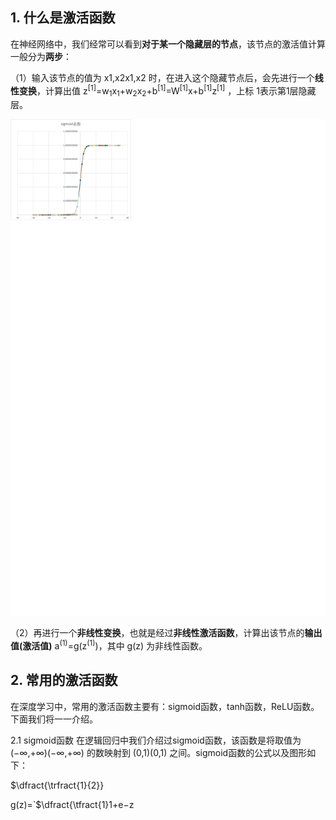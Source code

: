 ## 1. 什么是激活函数
在神经网络中，我们经常可以看到**对于某一个隐藏层的节点**，该节点的激活值计算一般分为**两步**：

（1）输入该节点的值为 x1,x2x1,x2 时，在进入这个隐藏节点后，会先进行一个**线性变换**，计算出值 z<sup>[1]</sup>=w<sub>1</sub>x<sub>1</sub>+w<sub>2</sub>x<sub>2</sub>+b<sup>[1]</sup>=W<sup>[1]</sup>x+b<sup>[1]</sup>z<sup>[1]</sup> ，上标 1表示第1层隐藏层。

![sigmoid函数](/img/sigmoid函数.png)

（2）再进行一个**非线性变换**，也就是经过**非线性激活函数**，计算出该节点的**输出值(激活值)** a<sup>(1)</sup>=g(z<sup>(1)</sup>)，其中 g(z) 为非线性函数。
## 2. 常用的激活函数
在深度学习中，常用的激活函数主要有：sigmoid函数，tanh函数，ReLU函数。下面我们将一一介绍。

2.1 sigmoid函数
在逻辑回归中我们介绍过sigmoid函数，该函数是将取值为 (−∞,+∞)(−∞,+∞) 的数映射到 (0,1)(0,1) 之间。sigmoid函数的公式以及图形如下：

$\dfract{\trfract{1}{2}}

g(z)=`$\dfract{\tfract{1}1+e−z

